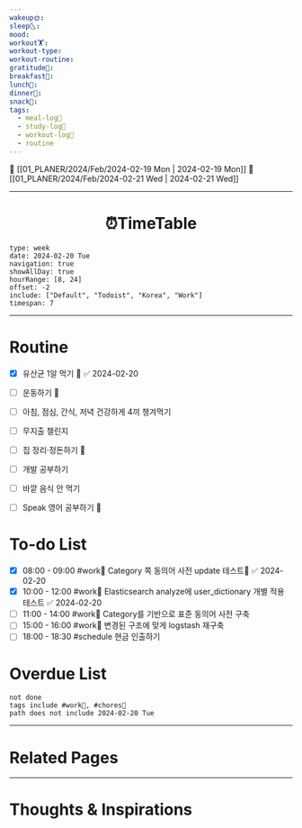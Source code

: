 ```yaml
---
wakeup🌞: 
sleep🌜: 
mood: 
workout🏋️: 
workout-type: 
workout-routine: 
gratitude🙏: 
breakfast🍳: 
lunch🍚: 
dinner🥗: 
snack🍬: 
tags:
  - meal-log📝
  - study-log📓
  - workout-log💪
  - routine
---
```


🔺 [[01_PLANER/2024/Feb/2024-02-19 Mon | 2024-02-19 Mon]]
🔻 [[01_PLANER/2024/Feb/2024-02-21 Wed | 2024-02-21 Wed]]
___
<h1> <center>⏰TimeTable </center> </h1>

```gEvent
type: week
date: 2024-02-20 Tue
navigation: true
showAllDay: true
hourRange: [8, 24]
offset: -2
include: ["Default", "Todoist", "Korea", "Work"]
timespan: 7
```

--- 


# Routine 

- [x] 유산균 1알 먹기 🔼 ✅ 2024-02-20
- [ ] 운동하기 🔼
- [ ] 아침, 점심, 간식, 저녁 건강하게 4끼 챙겨먹기
- [ ] 무지출 챌린지 
- [ ] 집 정리·정돈하기 🔼
- [ ] 개발 공부하기
- [ ] 바깥 음식 안 먹기 
- [ ] Speak 영어 공부하기 🔼 


# To-do List

- [x] 08:00 - 09:00 #work💼 Category 쪽 동의어 사전 update 테스트🏢 ✅ 2024-02-20
- [x] 10:00 - 12:00 #work💼 Elasticsearch analyze에 user_dictionary 개별 적용 테스트 ✅ 2024-02-20
- [ ] 11:00 - 14:00 #work💼 Category를 기반으로 표준 동의어 사전 구축
- [ ] 15:00 - 16:00 #work💼 변경된 구조에 맞게 logstash 재구축
- [ ] 18:00 - 18:30 #schedule 현금 인출하기

# Overdue List

```tasks
not done
tags include #work💼, #chores🧺 
path does not include 2024-02-20 Tue
```

---
# Related Pages


---
# Thoughts & Inspirations
